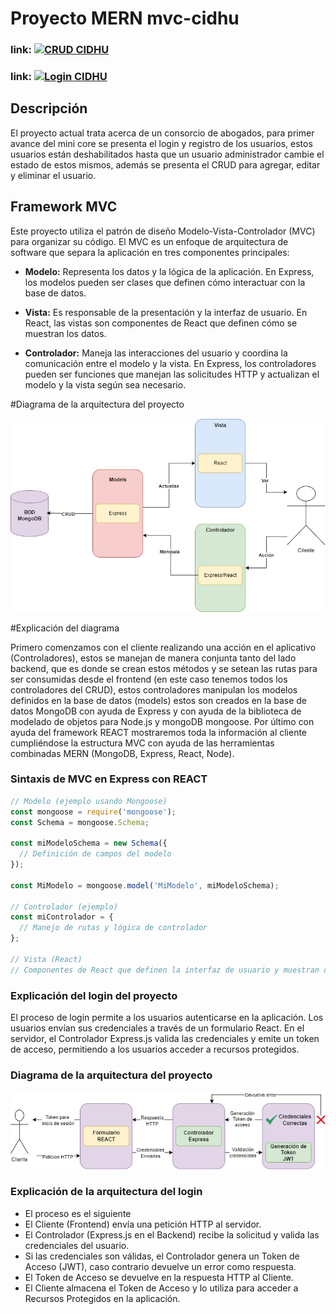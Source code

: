 # Proyecto MERN mvc-cidhu 

### link: [![CRUD CIDHU](https://img.youtube.com/vi/TU_ID_DE_YOUTUBE/0.jpg)](https://www.youtube.com/watch?v=TU_ID_DE_YOUTUBE)


### link: [![Login CIDHU](https://img.youtube.com/vi/TU_ID_DE_YOUTUBE/0.jpg)](https://www.youtube.com/watch?v=TU_ID_DE_YOUTUBE)


## Descripción
El proyecto actual trata acerca de un consorcio de abogados, para primer avance del mini core se presenta el login y registro de los usuarios, estos usuarios están deshabilitados hasta que un usuario administrador cambie el estado de estos mismos, además se presenta el CRUD para agregar, editar y eliminar el usuario.

## Framework MVC
Este proyecto utiliza el patrón de diseño Modelo-Vista-Controlador (MVC) para organizar su código. El MVC es un enfoque de arquitectura de software que separa la aplicación en tres componentes principales:

- **Modelo:** Representa los datos y la lógica de la aplicación. En Express, los modelos pueden ser clases que definen cómo interactuar con la base de datos.

- **Vista:** Es responsable de la presentación y la interfaz de usuario. En React, las vistas son componentes de React que definen cómo se muestran los datos.

- **Controlador:** Maneja las interacciones del usuario y coordina la comunicación entre el modelo y la vista. En Express, los controladores pueden ser funciones que manejan las solicitudes HTTP y actualizan el modelo y la vista según sea necesario.

#Diagrama de la arquitectura del proyecto

![Texto Alternativo](mern-web-CIDHU/server/uploads/DiagramaMVC.jpeg)

#Explicación del diagrama

Primero comenzamos con el cliente realizando una acción en el aplicativo (Controladores), estos se manejan de manera conjunta tanto del lado backend, que es donde se crean estos métodos y se setean las rutas para ser consumidas desde el frontend (en este caso tenemos todos los controladores del CRUD), estos controladores manipulan los modelos definidos en la base de datos (models) estos son creados en la base de datos MongoDB con ayuda de Express y con ayuda de la biblioteca de modelado de objetos para Node.js y mongoDB mongoose. Por último con ayuda del framework REACT mostraremos toda la información al cliente cumpliéndose la estructura MVC con ayuda de las herramientas combinadas MERN (MongoDB, Express, React, Node).


### Sintaxis de MVC en Express con REACT
```javascript
// Modelo (ejemplo usando Mongoose)
const mongoose = require('mongoose');
const Schema = mongoose.Schema;

const miModeloSchema = new Schema({
  // Definición de campos del modelo
});

const MiModelo = mongoose.model('MiModelo', miModeloSchema);

// Controlador (ejemplo)
const miControlador = {
  // Manejo de rutas y lógica de controlador
};

// Vista (React)
// Componentes de React que definen la interfaz de usuario y muestran datos
```

### Explicación del login del proyecto

El proceso de login permite a los usuarios autenticarse en la aplicación. Los usuarios envían sus credenciales a través de un formulario React. En el servidor, el Controlador Express.js valida las credenciales y emite un token de acceso, permitiendo a los usuarios acceder a recursos protegidos.

### Diagrama de la arquitectura del proyecto

![Texto Alternativo](mern-web-CIDHU/server/uploads/loginArquitectura.jpeg)

### Explicación de la arquitectura del login

-  El proceso es el siguiente
-  El Cliente (Frontend) envía una petición HTTP al servidor.
-  El Controlador (Express.js en el Backend) recibe la solicitud y valida las credenciales del usuario.
-  Si las credenciales son válidas, el Controlador genera un Token de Acceso (JWT), caso contrario devuelve un error como respuesta.
-  El Token de Acceso se devuelve en la respuesta HTTP al Cliente.
-  El Cliente almacena el Token de Acceso y lo utiliza para acceder a Recursos Protegidos en la aplicación.
